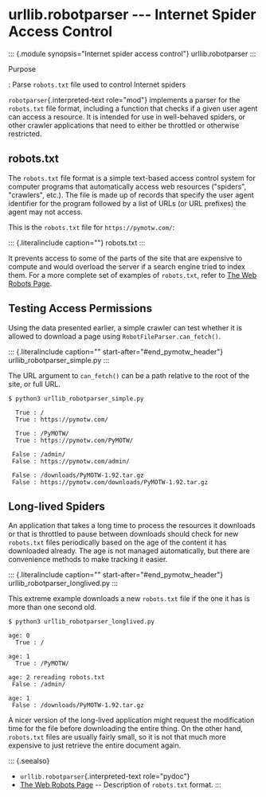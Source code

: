 # urllib.robotparser \-\-- Internet Spider Access Control

::: {.module synopsis="Internet spider access control"} urllib.robotparser :::

Purpose

: Parse `robots.txt` file used to control Internet spiders

`robotparser`{.interpreted-text role="mod"} implements a parser for the `robots.txt` file format, including a function that checks if a given user agent can access a resource. It is intended for use in well-behaved spiders, or other crawler applications that need to either be throttled or otherwise restricted.

## robots.txt

The `robots.txt` file format is a simple text-based access control system for computer programs that automatically access web resources (\"spiders\", \"crawlers\", etc.). The file is made up of records that specify the user agent identifier for the program followed by a list of URLs (or URL prefixes) the agent may not access.

This is the `robots.txt` file for `https://pymotw.com/`:

::: {.literalinclude caption=""} robots.txt :::

It prevents access to some of the parts of the site that are expensive to compute and would overload the server if a search engine tried to index them. For a more complete set of examples of `robots.txt`, refer to [The Web Robots Page](http://www.robotstxt.org/orig.html).

## Testing Access Permissions

Using the data presented earlier, a simple crawler can test whether it is allowed to download a page using `RobotFileParser.can_fetch()`.

::: {.literalinclude caption="" start-after="#end_pymotw_header"} urllib_robotparser_simple.py :::

The URL argument to `can_fetch()` can be a path relative to the root of the site, or full URL.

```{.sourceCode .none}
$ python3 urllib_robotparser_simple.py

  True : /
  True : https://pymotw.com/

  True : /PyMOTW/
  True : https://pymotw.com/PyMOTW/

 False : /admin/
 False : https://pymotw.com/admin/

 False : /downloads/PyMOTW-1.92.tar.gz
 False : https://pymotw.com/downloads/PyMOTW-1.92.tar.gz
```

## Long-lived Spiders

An application that takes a long time to process the resources it downloads or that is throttled to pause between downloads should check for new `robots.txt` files periodically based on the age of the content it has downloaded already. The age is not managed automatically, but there are convenience methods to make tracking it easier.

::: {.literalinclude caption="" start-after="#end_pymotw_header"} urllib_robotparser_longlived.py :::

This extreme example downloads a new `robots.txt` file if the one it has is more than one second old.

```{.sourceCode .none}
$ python3 urllib_robotparser_longlived.py

age: 0
  True : /

age: 1
  True : /PyMOTW/

age: 2 rereading robots.txt
 False : /admin/

age: 1
 False : /downloads/PyMOTW-1.92.tar.gz
```

A nicer version of the long-lived application might request the modification time for the file before downloading the entire thing. On the other hand, `robots.txt` files are usually fairly small, so it is not that much more expensive to just retrieve the entire document again.

::: {.seealso}

- `urllib.robotparser`{.interpreted-text role="pydoc"}
- [The Web Robots Page](http://www.robotstxt.org/orig.html) \-- Description of `robots.txt` format. :::
